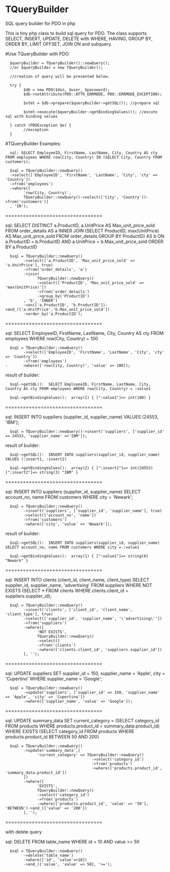 # TQueryBuilder
SQL query builder for PDO in php

This is tiny php class to build sql query for PDO. The class supports SELECT, INSERT, UPDATE, DELETE with WHERE, HAVING, GROUP BY, ORDER BY, LIMIT OFFSET, JOIN ON and subquery.

#Use TQueryBuilder with PDO:

      $queryBuilder = TQueryBuilder()::newQuery();
      //or $queryBuilder = new TQueryBuilder();

      //creation of query will be presented below.

      try {
            $db = new PDO($dsn, $user, $password);
            $db->setAttribute(PDO::ATTR_ERRMODE, PDO::ERRMODE_EXCEPTION);
      
            $stmt = $db->prepare($queryBuilder->getSQL()); //prepare sql
      
            $stmt->execute($queryBuilder->getBindingValues()); //excute sql with binding values
      
      } catch (PDOException $e) {
            //exception
      }

#TQueryBuilder Examples:

      sql: SELECT EmployeeID, FirstName, LastName, City, Country AS cty FROM employees WHERE row(City, Country) IN (SELECT City, Country FROM customers);

      $sql = TQueryBuilder::newQuery()
      ->select(['EmployeeID', 'FirstName', 'LastName', 'City', 'cty' => 'Country'])
      ->from('employees')
      ->where([
            'row(City, Country)', 
            TQueryBuilder::newQuery()->select(['City', 'Country'])->from('customers')]
      , 'IN');

=================================    

sql: SELECT DISTINCT a.ProductID, a.UnitPrice AS Max_unit_price_sold FROM order_details AS a INNER JOIN (SELECT ProductID, max(UnitPrice) AS Max_unit_price_sold FROM order_details GROUP BY ProductID) AS b ON a.ProductID = b.ProductID AND a.UnitPrice = b.Max_unit_price_sold ORDER BY a.ProductID

      $sql = TQueryBuilder::newQuery()
            ->select(['a.ProductID', 'Max_unit_price_sold' => 'a.UnitPrice'], true)
            ->from('order_details', 'a')
            ->join(
                  TQueryBuilder::newQuery()
                  ->select(['ProductID', 'Max_unit_price_sold' => 'max(UnitPrice)'])
                  ->from('order_details')
                  ->group_by('ProductID')
            , 'b', 'INNER')
            ->on(['a.ProductID', 'b.ProductID'])->and_(['a.UnitPrice','b.Max_unit_price_sold'])
            ->order_by('a.ProductID');

=================================

sql: SELECT EmployeeID, FirstName, LastName, City, Country AS cty FROM employees WHERE row(City, Country) = 100

      $sql = TQueryBuilder::newQuery()
            ->select(['EmployeeID', 'FirstName', 'LastName', 'City', 'cty' => 'Country'])
            ->from('employees')
    -       >where(['row(City, Country)', 'value' => 100]);
    
result of builder:

      $sql->getSQL():  SELECT EmployeeID, FirstName, LastName, City, Country AS cty FROM employees WHERE row(City, Country) = :value1

      $sql->getBindingValues():  array(1) { [":value1"]=> int(100) } 
    
=================================

sql: INSERT INTO suppliers (supplier_id, supplier_name) VALUES (24553, 'IBM');

      $sql = TQueryBuilder::newQuery()->insert('suppliers', ['supplier_id' => 24553, 'supplier_name' =>'IBM']);

result of builder:

      $sql->getSQL():  INSERT INTO suppliers(supplier_id, supplier_name) VALUES (:insert1, :insert2)

      $sql->getBindingValues():  array(2) { [":insert1"]=> int(24553) [":insert2"]=> string(3) "IBM" }

=================================

sql: INSERT INTO suppliers (supplier_id, supplier_name) SELECT account_no, name FROM customers WHERE city = 'Newark';

      $sql = TQueryBuilder::newQuery()
            ->insert('suppliers', ['supplier_id', 'supplier_name'], true)
            ->select(['account_no', 'name'])
            ->from('customers')
            ->where(['city', 'value' => 'Newark']);
        
result of builder:

      $sql->getSQL():  INSERT INTO suppliers(supplier_id, supplier_name) SELECT account_no, name FROM customers WHERE city = :value1

      $sql->getBindingValues():  array(1) { [":value1"]=> string(6) "Newark" }        

=================================

sql: INSERT INTO clients (client_id, client_name, client_type) SELECT supplier_id, supplier_name, 'advertising' FROM suppliers WHERE NOT EXISTS (SELECT * FROM clients WHERE clients.client_id = suppliers.supplier_id);

      $sql = TQueryBuilder::newQuery()
            ->insert('clients', ['client_id', 'client_name', 'client_type'], true)
            ->select(['supplier_id', 'supplier_name', '\'advertising\''])
            ->from('suppliers')
            ->where([
                  'NOT EXISTS',
                  TQueryBuilder::newQuery()
                  ->select()
                  ->from('clients')
                  ->where(['clients.client_id', 'suppliers.supplier_id'])
            ], '');

=================================  

sql: UPDATE suppliers SET supplier_id = 150, supplier_name = 'Apple', city = 'Cupertino' WHERE supplier_name = 'Google';

      $sql = TQueryBuilder::newQuery()
            ->update('suppliers', ['supplier_id' => 150, 'supplier_name' => 'Apple', 'city' => 'Cupertino'])
            ->where(['supplier_name', 'value' => 'Google']);
    
=================================  

sql: UPDATE summary_data SET current_category = (SELECT category_id FROM products WHERE products.product_id = summary_data.product_id) WHERE EXISTS (SELECT category_id FROM products WHERE products.product_id BETWEEN 50 AND 200)

      $sql = TQueryBuilder::newQuery()
            ->update('summary_data',[
                  'current_category' => TQueryBuilder::newQuery()
                                          ->select('category_id')
                                          ->from('products')
                                          ->where(['products.product_id', 'summary_data.product_id'])
            ])
            ->where([
                  'EXISTS',
                  TQueryBuilder::newQuery()
                  ->select('category_id')
                  ->from('products')
                  ->where(['products.product_id', 'value' => '50'], 'BETWEEN')->and_(['value' => '200'])
            ],'');

=================================

with delete query

sql: DELETE FROM table_name WHERE id = 10 AND value >= 50

      $sql = TQueryBuilder::newQuery()
            ->delete('table_name')
            ->where(['id', 'value'=>10])
            ->and_(['value', 'value' => 50], '>=');
